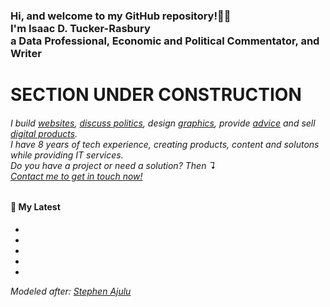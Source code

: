 <h3>Hi, and welcome to my GitHub repository!👋🏾<br> 
I'm Isaac D. Tucker-Rasbury
<br>a Data Professional, Economic and Political Commentator, and Writer</h3>

# SECTION UNDER CONSTRUCTION 
<h6>I build <a href="https://stephenajulu.com/portfolio">websites</a>, <a href="https://open.spotify.com/show/5nVS8055RpPGlE4LpqTsbZ">discuss politics</a>, design <a href="https://stephenajulu.com/portfolio">graphics</a>, provide <a href="https://stephenajulu.com/book-a-consultation">advice</a> and sell <a href="https://stephenajulu.com/store">digital products</a>.<br>I have 8 years of tech experience, creating products, content and solutons while providing IT services.<br>Do you have a project or need a solution? Then ↴<br><a href="https://stephenajulu.com/contact">Contact me to get in touch now!</a></h6>



<h4>📕 My Latest</h4>

<!-- BLOG-POST-LIST:START -->
- []()
- []()
- []()
- []()
- []()
<!-- BLOG-POST-LIST:END -->

_Modeled after: [Stephen Ajulu](https://github.com/stephenajulu/stephenajulu.git)_
